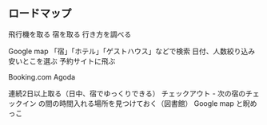## ロードマップ
飛行機を取る
宿を取る
行き方を調べる


Google map
「宿」「ホテル」「ゲストハウス」などで検索
日付、人数絞り込み
安いとこを選ぶ
予約サイトに飛ぶ

Booking.com
Agoda


連続2日以上取る（日中、宿でゆっくりできる）
チェックアウト - 次の宿のチェックイン の間の時間入れる場所を見つけておく（図書館）
Google map と睨めっこ
